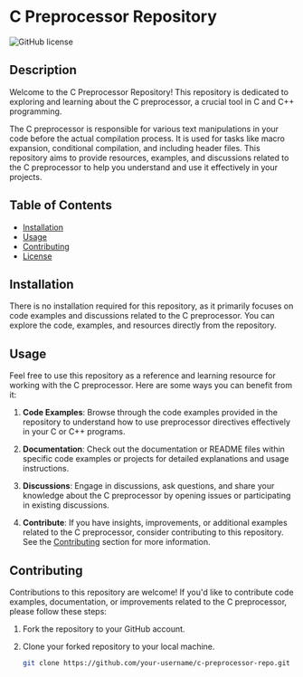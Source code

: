 # C Preprocessor Repository

![GitHub license](https://img.shields.io/badge/license-MIT-blue.svg)

## Description

Welcome to the C Preprocessor Repository! This repository is dedicated to exploring and learning about the C preprocessor, a crucial tool in C and C++ programming.

The C preprocessor is responsible for various text manipulations in your code before the actual compilation process. It is used for tasks like macro expansion, conditional compilation, and including header files. This repository aims to provide resources, examples, and discussions related to the C preprocessor to help you understand and use it effectively in your projects.

## Table of Contents

- [Installation](#installation)
- [Usage](#usage)
- [Contributing](#contributing)
- [License](#license)

## Installation

There is no installation required for this repository, as it primarily focuses on code examples and discussions related to the C preprocessor. You can explore the code, examples, and resources directly from the repository.

## Usage

Feel free to use this repository as a reference and learning resource for working with the C preprocessor. Here are some ways you can benefit from it:

1. **Code Examples**: Browse through the code examples provided in the repository to understand how to use preprocessor directives effectively in your C or C++ programs.

2. **Documentation**: Check out the documentation or README files within specific code examples or projects for detailed explanations and usage instructions.

3. **Discussions**: Engage in discussions, ask questions, and share your knowledge about the C preprocessor by opening issues or participating in existing discussions.

4. **Contribute**: If you have insights, improvements, or additional examples related to the C preprocessor, consider contributing to this repository. See the [Contributing](#contributing) section for more information.

## Contributing

Contributions to this repository are welcome! If you'd like to contribute code examples, documentation, or improvements related to the C preprocessor, please follow these steps:

1. Fork the repository to your GitHub account.

2. Clone your forked repository to your local machine.

   ```bash
   git clone https://github.com/your-username/c-preprocessor-repo.git
